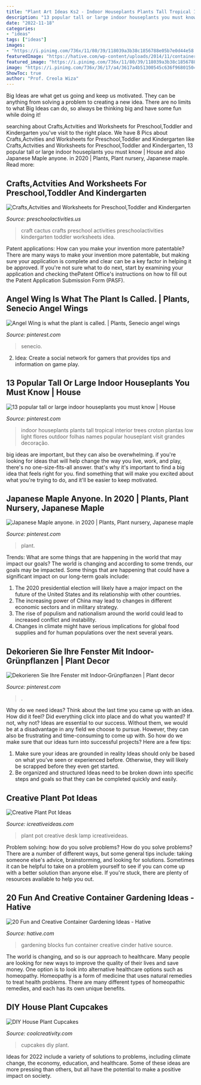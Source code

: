 ```yaml
---
title: "Plant Art Ideas Ks2 - Indoor Houseplants Plants Tall Tropical Interior Trees Croton Plantas Low Light Flores Outdoor Folhas Names Popular Houseplant Visit Grandes Decoração"
description: "13 popular tall or large indoor houseplants you must know"
date: "2022-11-18"
categories:
- "ideas"
tags: ["ideas"]
images:
- "https://i.pinimg.com/736x/11/80/39/118039a3b38c1856788e05b7e0d44e58.jpg"
featuredImage: "https://hative.com/wp-content/uploads/2014/11/container-gardening-ideas/14-cinder-blocks-gardening.jpg"
featured_image: "https://i.pinimg.com/736x/11/80/39/118039a3b38c1856788e05b7e0d44e58.jpg"
image: "https://i.pinimg.com/736x/36/17/a4/3617a4b51300545c636f96801504fa21.jpg"
ShowToc: true
author: "Prof. Creola Wiza"
---
```



Big Ideas are what get us going and keep us motivated. They can be anything from solving a problem to creating a new idea. There are no limits to what Big Ideas can do, so always be thinking big and have some fun while doing it!

	

		
searching about Crafts,Actvities and Worksheets for Preschool,Toddler and Kindergarten you've visit to the right place. We have 8 Pics about Crafts,Actvities and Worksheets for Preschool,Toddler and Kindergarten like Crafts,Actvities and Worksheets for Preschool,Toddler and Kindergarten, 13 popular tall or large indoor houseplants you must know | House and also Japanese Maple anyone. in 2020 | Plants, Plant nursery, Japanese maple. Read more:
		
    
## Crafts,Actvities And Worksheets For Preschool,Toddler And Kindergarten

<img loading=lazy src="http://www.preschoolactivities.us/wp-content/uploads/2018/02/cactus-craft.jpg" onerror="this.onerror=null;this.src='https://tse4.mm.bing.net/th?id=OIP.ztVPkn1BA0RYH5fUdHr5YwHaHa&amp;pid=15.1';" alt="Crafts,Actvities and Worksheets for Preschool,Toddler and Kindergarten">

_Source: preschoolactivities.us_

>craft cactus crafts preschool activities preschoolactivities kindergarten toddler worksheets idea. 

	

Patent applications: How can you make your invention more patentable?
There are many ways to make your invention more patentable, but making sure your application is complete and clear can be a key factor in helping it be approved. If you're not sure what to do next, start by examining your application and checking thePatent Office's instructions on how to fill out the Patent Application Submission Form (PASF).

    
## Angel Wing Is What The Plant Is Called. | Plants, Senecio Angel Wings

<img loading=lazy src="https://i.pinimg.com/736x/af/3d/68/af3d68d1e80042f8ee881e4d3c92020f.jpg" onerror="this.onerror=null;this.src='https://tse2.mm.bing.net/th?id=OIP.Mej2iC7UWqxUGOEi_7QoQAHaID&amp;pid=15.1';" alt="Angel Wing is what the plant is called. | Plants, Senecio angel wings">

_Source: pinterest.com_

>senecio. 

	

2. Idea: Create a social network for gamers that provides tips and information on game play.

    
## 13 Popular Tall Or Large Indoor Houseplants You Must Know | House

<img loading=lazy src="https://i.pinimg.com/736x/1a/42/85/1a428572bf45432bf263332303c5616f--indoor-gardening-houseplants.jpg" onerror="this.onerror=null;this.src='https://tse4.mm.bing.net/th?id=OIP.ss_1-Z3d1mD9jNWk54ZMAgHaI-&amp;pid=15.1';" alt="13 popular tall or large indoor houseplants you must know | House">

_Source: pinterest.com_

>indoor houseplants plants tall tropical interior trees croton plantas low light flores outdoor folhas names popular houseplant visit grandes decoração. 

	

big ideas are important, but they can also be overwhelming. if you're looking for ideas that will help change the way you live, work, and play, there's no one-size-fits-all answer. that's why it's important to find a big idea that feels right for you. find something that will make you excited about what you're trying to do, and it'll be easier to keep motivated.

    
## Japanese Maple Anyone. In 2020 | Plants, Plant Nursery, Japanese Maple

<img loading=lazy src="https://i.pinimg.com/736x/11/80/39/118039a3b38c1856788e05b7e0d44e58.jpg" onerror="this.onerror=null;this.src='https://tse2.mm.bing.net/th?id=OIP.b_Y-KbeoM_QvcfLIfCdMEwHaHa&amp;pid=15.1';" alt="Japanese Maple anyone. in 2020 | Plants, Plant nursery, Japanese maple">

_Source: pinterest.com_

>plant. 

	

Trends: What are some things that are happening in the world that may impact our goals?
The world is changing and according to some trends, our goals may be impacted. Some things that are happening that could have a significant impact on our long-term goals include:
1. The 2020 presidential election will likely have a major impact on the future of the United States and its relationship with other countries.
2. The increasing power of China may lead to changes in different economic sectors and in military strategy.
3. The rise of populism and nationalism around the world could lead to increased conflict and instability.
4. Changes in climate might have serious implications for global food supplies and for human populations over the next several years.

    
## Dekorieren Sie Ihre Fenster Mit Indoor-Grünpflanzen | Plant Decor

<img loading=lazy src="https://i.pinimg.com/736x/36/17/a4/3617a4b51300545c636f96801504fa21.jpg" onerror="this.onerror=null;this.src='https://tse2.mm.bing.net/th?id=OIP.x3LI3ttNovWn4l30OiD3ywHaLH&amp;pid=15.1';" alt="Dekorieren Sie Ihre Fenster mit Indoor-Grünpflanzen | Plant decor">

_Source: pinterest.com_

>. 

	

Why do we need ideas?
Think about the last time you came up with an idea. How did it feel? Did everything click into place and do what you wanted? If not, why not?
Ideas are essential to our success. Without them, we would be at a disadvantage in any field we choose to pursue. However, they can also be frustrating and time-consuming to come up with. So how do we make sure that our ideas turn into successful projects? Here are a few tips: 

1) Make sure your ideas are grounded in reality 
Ideas should only be based on what you've seen or experienced before. Otherwise, they will likely be scrapped before they even get started. 
2) Be organized and structured 
Ideas need to be broken down into specific steps and goals so that they can be completed quickly and easily.

    
## Creative Plant Pot Ideas

<img loading=lazy src="http://www.icreativeideas.com/wp-content/uploads/2014/02/2.jpg" onerror="this.onerror=null;this.src='https://tse1.mm.bing.net/th?id=OIP.HxuKxmxxl4wC4spQX3wpbQHaKy&amp;pid=15.1';" alt="Creative Plant Pot Ideas">

_Source: icreativeideas.com_

>plant pot creative desk lamp icreativeideas. 

	

Problem solving: how do you solve problems?
How do you solve problems? There are a number of different ways, but some general tips include: taking someone else's advice, brainstorming, and looking for solutions. Sometimes it can be helpful to take on a problem yourself to see if you can come up with a better solution than anyone else. If you're stuck, there are plenty of resources available to help you out.

    
## 20 Fun And Creative Container Gardening Ideas - Hative

<img loading=lazy src="https://hative.com/wp-content/uploads/2014/11/container-gardening-ideas/14-cinder-blocks-gardening.jpg" onerror="this.onerror=null;this.src='https://tse4.mm.bing.net/th?id=OIP.eMey02n_35LoY1eX2tyIBwHaJ4&amp;pid=15.1';" alt="20 Fun and Creative Container Gardening Ideas - Hative">

_Source: hative.com_

>gardening blocks fun container creative cinder hative source. 

	

The world is changing, and so is our approach to healthcare. Many people are looking for new ways to improve the quality of their lives and save money. One option is to look into alternative healthcare options such as homeopathy. Homeopathy is a form of medicine that uses natural remedies to treat health problems. There are many different types of homeopathic remedies, and each has its own unique benefits.

    
## DIY House Plant Cupcakes

<img loading=lazy src="https://coolcreativity.com/wp-content/uploads/2014/07/diy-house-plant-cupcakes-4.jpg" onerror="this.onerror=null;this.src='https://tse1.mm.bing.net/th?id=OIP.80C4VMmHE2zIF4t1Vu2t8QHaKm&amp;pid=15.1';" alt="DIY House Plant Cupcakes">

_Source: coolcreativity.com_

>cupcakes diy plant. 

	

Ideas for 2022 include a variety of solutions to problems, including climate change, the economy, education, and healthcare. Some of these ideas are more pressing than others, but all have the potential to make a positive impact on society.

